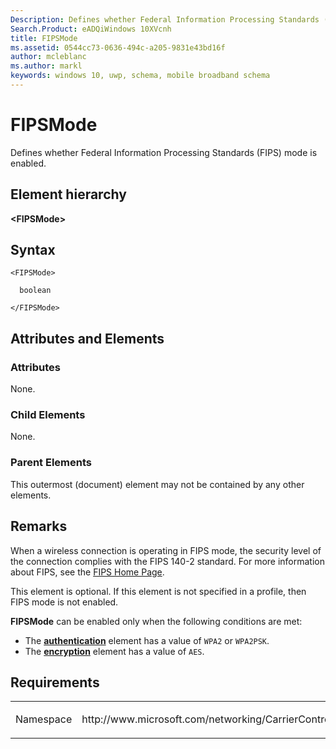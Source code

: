 ```yaml
---
Description: Defines whether Federal Information Processing Standards (FIPS) mode is enabled.
Search.Product: eADQiWindows 10XVcnh
title: FIPSMode
ms.assetid: 0544cc73-0636-494c-a205-9831e43bd16f
author: mcleblanc
ms.author: markl
keywords: windows 10, uwp, schema, mobile broadband schema
---
```


# FIPSMode


Defines whether Federal Information Processing Standards (FIPS) mode is enabled.

## Element hierarchy

**&lt;FIPSMode&gt;**

## Syntax

``` syntax
<FIPSMode>

  boolean

</FIPSMode>
```

## Attributes and Elements


### Attributes

None.

### Child Elements

None.

### Parent Elements

This outermost (document) element may not be contained by any other elements.

## Remarks

When a wireless connection is operating in FIPS mode, the security level of the connection complies with the FIPS 140-2 standard. For more information about FIPS, see the [FIPS Home Page](http://go.microsoft.com/fwlink/p/?linkid=86229).

This element is optional. If this element is not specified in a profile, then FIPS mode is not enabled.

**FIPSMode** can be enabled only when the following conditions are met:

-   The [**authentication**](https://msdn.microsoft.com/library/windows/apps/hh868402) element has a value of `WPA2` or `WPA2PSK`.
-   The [**encryption**](https://msdn.microsoft.com/library/windows/apps/hh868403) element has a value of `AES`.

## Requirements

<table>
<colgroup>
<col width="50%" />
<col width="50%" />
</colgroup>
<tbody>
<tr class="odd">
<td><p>Namespace</p></td>
<td><p>http://www.microsoft.com/networking/CarrierControl/WLAN/v2</p></td>
</tr>
</tbody>
</table>

 

 



